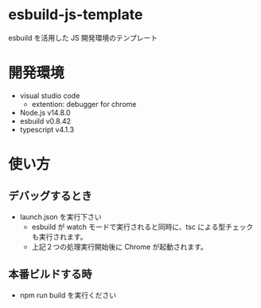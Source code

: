 # esbuild-js-template

esbuild を活用した JS 開発環境のテンプレート

# 開発環境

- visual studio code
  - extention: debugger for chrome
- Node.js v14.8.0
- esbuild v0.8.42
- typescript v4.1.3

# 使い方

## デバッグするとき

- launch.json を実行下さい
  - esbuild が watch モードで実行されると同時に、tsc による型チェックも実行されます。
  - 上記２つの処理実行開始後に Chrome が起動されます。

## 本番ビルドする時

- npm run build を実行ください
